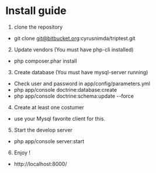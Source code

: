 Install guide
========================
1) clone the repository

- git clone git@bitbucket.org:cyrusnimda/triptest.git


2) Update vendors (You must have php-cli installed)

  - php composer.phar install


3) Create database (You must have mysql-server running)

  - Check user and password in app/config/parameters.yml
  - php app/console doctrine:database:create
  - php app/console doctrine:schema:update --force

4) Create at least one costumer

  - use your Mysql favorite client for this.


5) Start the develop server

  - php app/console server:start


6) Enjoy !

  - http://localhost:8000/
